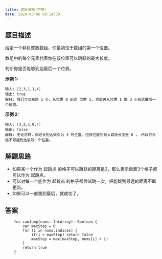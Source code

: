 ```yaml
---
title: 跳跃游戏(中等)
date: 2020-03-08 06:14:30
---
```

## 题目描述

给定一个非负整数数组，你最初位于数组的第一个位置。

数组中的每个元素代表你在该位置可以跳跃的最大长度。

判断你是否能够到达最后一个位置。

**示例 1:**


```
输入: [2,3,1,1,4]
输出: true
解释: 我们可以先跳 1 步，从位置 0 到达 位置 1, 然后再从位置 1 跳 3 步到达最后一个位置。
```

**示例 2:**


```
输入: [3,2,1,0,4]
输出: false
解释: 无论怎样，你总会到达索引为 3 的位置。但该位置的最大跳跃长度是 0 ， 所以你永远不可能到达最后一个位置。
```

## 解题思路


- 如果某一个作为 起跳点 的格子可以跳跃的距离是3，那么表示后面3个格子都可以作为 起跳点。
- 可以对每一个能作为 起跳点 的格子都尝试跳一次，把能跳到最远的距离不断更新。
- 如果可以一直跳到最后，就成功了。

## 答案


```
    fun canJump(nums: IntArray): Boolean {
        var maxStep = 0
        for (i in nums.indices) {
            if(i > maxStep) return false
            maxStep = max(maxStep, nums[i] + i)
        }
        return true
    }
```
